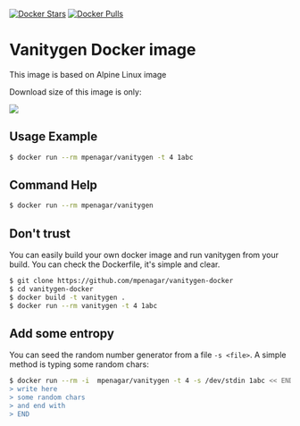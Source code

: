 [![Docker Stars](https://img.shields.io/docker/stars/mpenagar/vanitygen.svg?style=flat-square)](https://hub.docker.com/r/mpenagar/vanitygen/)
[![Docker Pulls](https://img.shields.io/docker/pulls/mpenagar/vanitygen.svg?style=flat-square)](https://hub.docker.com/r/mpenagar/vanitygen/)


Vanitygen Docker image
====================

This image is based on Alpine Linux image

Download size of this image is only:

[![](https://images.microbadger.com/badges/image/mpenagar/vanitygen.svg)](http://microbadger.com/images/mpenagar/vanitygen "Get your own image badge on microbadger.com")

Usage Example
-------------

```bash
$ docker run --rm mpenagar/vanitygen -t 4 1abc
```

Command Help
-------------

```bash
$ docker run --rm mpenagar/vanitygen
```

Don't trust
-----------

You can easily build your own docker image and run vanitygen from your build. You can check the Dockerfile, it's simple and clear.

```bash
$ git clone https://github.com/mpenagar/vanitygen-docker
$ cd vanitygen-docker
$ docker build -t vanitygen .
$ docker run --rm vanitygen -t 4 1abc
```

Add some entropy
----------------

You can seed the random number generator from a file `-s <file>`. A simple method is typing some random chars:

```bash
$ docker run --rm -i  mpenagar/vanitygen -t 4 -s /dev/stdin 1abc << END
> write here
> some random chars
> and end with
> END
```
